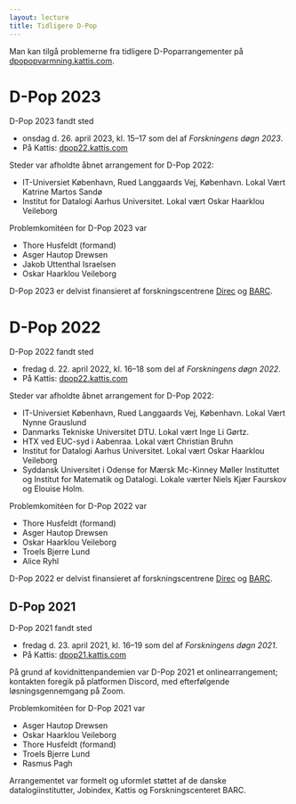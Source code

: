 ```yaml
---
layout: lecture
title: Tidligere D-Pop
---
```


Man kan tilgå problemerne fra tidligere D-Poparrangementer på [dpopopvarmning.kattis.com](https://dpopopvarmning.kattis.com).
# D-Pop 2023
D-Pop 2023 fandt sted 
* onsdag d. 26. april 2023, kl. 15–17 som del af _Forskningens døgn 2023_.
* På Kattis: [dpop22.kattis.com](https://dpop22.kattis.com)

Steder var afholdte åbnet arrangement for D-Pop 2022: 
* IT-Universiet København, Rued Langgaards Vej, København. Lokal Vært Katrine Martos Sandø
* Institut for Datalogi Aarhus Universitet. Lokal vært Oskar Haarklou Veileborg

Problemkomitéen for D-Pop 2023 var

* Thore Husfeldt (formand)
* Asger Hautop Drewsen
* Jakob Uttenthal Israelsen
* Oskar Haarklou Veileborg

D-Pop 2023 er delvist finansieret af forskningscentrene [Direc](https://direc.dk) og [BARC](https://barc.ku.dk).


# D-Pop 2022
D-Pop 2022 fandt sted 
* fredag d. 22. april 2022, kl. 16–18 som del af _Forskningens døgn 2022_.
* På Kattis: [dpop22.kattis.com](https://dpop22.kattis.com)

Steder var afholdte åbnet arrangement for D-Pop 2022: 
* IT-Universiet København, Rued Langgaards Vej, København. Lokal Vært Nynne Grauslund 
* Danmarks Tekniske Universitet DTU. Lokal vært Inge Li Gørtz.
* HTX ved EUC-syd i Aabenraa. Lokal vært Christian Bruhn
* Institut for Datalogi Aarhus Universitet. Lokal vært Oskar Haarklou Veileborg
* Syddansk Universitet i Odense for Mærsk Mc-Kinney Møller Instituttet og Institut for Matematik og Datalogi. Lokale værter Niels Kjær Faurskov og Elouise Holm.

Problemkomitéen for D-Pop 2022 var

* Thore Husfeldt (formand)
* Asger Hautop Drewsen
* Oskar Haarklou Veileborg
* Troels Bjerre Lund
* Alice Ryhl

D-Pop 2022 er delvist finansieret af forskningscentrene [Direc](https://direc.dk) og [BARC](https://barc.ku.dk).

## D-Pop 2021 

D-Pop 2021 fandt sted 
* fredag d. 23. april 2021, kl. 16–19 som del af _Forskningens døgn 2021_.
* På Kattis: [dpop21.kattis.com](https://dpop21.kattis.com)

På grund af kovidnittenpandemien var D-Pop 2021 et onlinearrangement; kontakten foregik på platformen Discord, med efterfølgende løsningsgennemgang på Zoom.

Problemkomitéen for D-Pop 2021 var

* Asger Hautop Drewsen
* Oskar Haarklou Veileborg
* Thore Husfeldt (formand)
* Troels Bjerre Lund
* Rasmus Pagh

Arrangementet var formelt og uformlet støttet af de danske datalogiinstitutter, Jobindex, Kattis og Forskningscenteret BARC.
